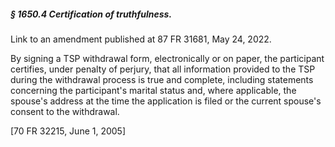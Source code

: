 ##### § 1650.4 Certification of truthfulness. #####

Link to an amendment published at 87 FR 31681, May 24, 2022.

By signing a TSP withdrawal form, electronically or on paper, the participant certifies, under penalty of perjury, that all information provided to the TSP during the withdrawal process is true and complete, including statements concerning the participant's marital status and, where applicable, the spouse's address at the time the application is filed or the current spouse's consent to the withdrawal.

[70 FR 32215, June 1, 2005]
